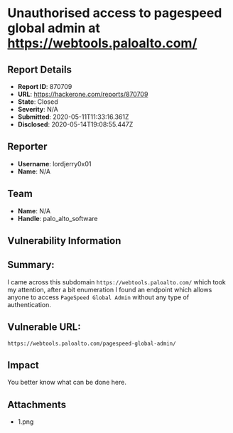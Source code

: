 # Unauthorised access to pagespeed global admin at https://webtools.paloalto.com/

## Report Details
- **Report ID**: 870709
- **URL**: https://hackerone.com/reports/870709
- **State**: Closed
- **Severity**: N/A
- **Submitted**: 2020-05-11T11:33:16.361Z
- **Disclosed**: 2020-05-14T19:08:55.447Z

## Reporter
- **Username**: lordjerry0x01
- **Name**: N/A

## Team
- **Name**: N/A
- **Handle**: palo_alto_software

## Vulnerability Information
## Summary:
I came across this subdomain `https://webtools.paloalto.com/` which took my attention, after a bit enumeration I found an endpoint which allows anyone to access `PageSpeed Global Admin` without any type of authentication. 

## Vulnerable URL:
`https://webtools.paloalto.com/pagespeed-global-admin/`

## Impact

You better know what can be done here.

## Attachments
- 1.png
